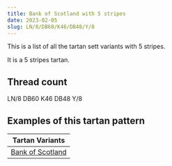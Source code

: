 ```yaml
---
title: Bank of Scotland with 5 stripes
date: 2023-02-05
slug: LN/8/DB60/K46/DB48/Y/8
---
```

This is a list of all the tartan sett variants with 5 stripes.

It is a 5 stripes tartan.


## Thread count
LN/8 DB60 K46 DB48 Y/8

## Examples of this tartan pattern

| Tartan Variants |
|---------------|
| [Bank of Scotland](/variants/ln/8/db60/k46/db48/y/8-db000050-k000000-lne0e0e0-yf0c000)||
